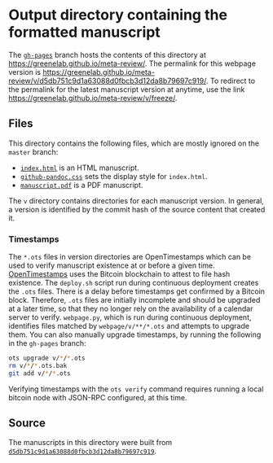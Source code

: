 # Output directory containing the formatted manuscript

The [`gh-pages`](https://github.com/greenelab/meta-review/tree/gh-pages) branch hosts the contents of this directory at https://greenelab.github.io/meta-review/.
The permalink for this webpage version is https://greenelab.github.io/meta-review/v/d5db751c9d1a63088d0fbcb3d12da8b79697c919/.
To redirect to the permalink for the latest manuscript version at anytime, use the link https://greenelab.github.io/meta-review/v/freeze/.

## Files

This directory contains the following files, which are mostly ignored on the `master` branch:

+ [`index.html`](index.html) is an HTML manuscript.
+ [`github-pandoc.css`](github-pandoc.css) sets the display style for `index.html`.
+ [`manuscript.pdf`](manuscript.pdf) is a PDF manuscript.

The `v` directory contains directories for each manuscript version.
In general, a version is identified by the commit hash of the source content that created it.

### Timestamps

The `*.ots` files in version directories are OpenTimestamps which can be used to verify manuscript existence at or before a given time.
[OpenTimestamps](https://opentimestamps.org/) uses the Bitcoin blockchain to attest to file hash existence.
The `deploy.sh` script run during continuous deployment creates the `.ots` files.
There is a delay before timestamps get confirmed by a Bitcoin block.
Therefore, `.ots` files are initially incomplete and should be upgraded at a later time, so that they no longer rely on the availability of a calendar server to verify.
`webpage.py`, which is run during continuous deployment, identifies files matched by `webpage/v/**/*.ots` and attempts to upgrade them.
You can also manually upgrade timestamps, by running the following in the `gh-pages` branch:

```sh
ots upgrade v/*/*.ots
rm v/*/*.ots.bak
git add v/*/*.ots
```

Verifying timestamps with the `ots verify` command requires running a local bitcoin node with JSON-RPC configured, at this time.

## Source

The manuscripts in this directory were built from
[`d5db751c9d1a63088d0fbcb3d12da8b79697c919`](https://github.com/greenelab/meta-review/commit/d5db751c9d1a63088d0fbcb3d12da8b79697c919).
